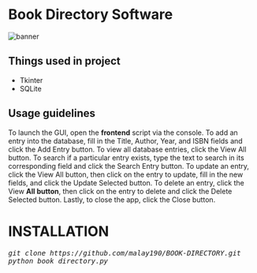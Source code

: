 # Book Directory Software

![banner](https://user-images.githubusercontent.com/33093754/42650088-1f0d23d0-8629-11e8-9558-65ad35707a16.JPG)

## Things used in project
* Tkinter
* SQLite
## Usage guidelines
To launch the GUI, open the **frontend** script via the console. To add an entry into the database, fill in the Title, Author, Year, and ISBN fields and click the Add Entry button.
To view all database entries, click the View All button. 
To search if a particular entry exists, type the text to search in its corresponding field and click the Search Entry button. 
To update an entry, click the View All button, then click on the entry to update, fill in the new fields, and click the Update Selected button.
To delete an entry, click the View **All button**, then click on the entry to delete and click the Delete Selected button. Lastly, to close the app, click the Close button.

# INSTALLATION
<pre><i><n>git clone https://github.com/malay190/BOOK-DIRECTORY.git
python book_directory.py
</pre></i></n>
